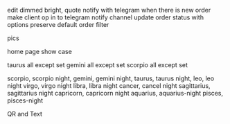 edit dimmed bright, quote
notify with telegram when there is new order
make client op in to telegram notify channel
update order status with options
preserve default order filter

pics

home page show case

taurus all except set
gemini all except set
scorpio all except set

scorpio, scorpio night,
gemini, gemini night,
taurus, taurus night,
leo, leo night
virgo, virgo night
libra, libra night
cancer, cancel night
sagittarius, sagittarius night
capricorn, capricorn night
aquarius, aquarius-night
pisces, pisces-night

QR and Text

